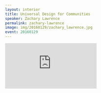 ```yaml
---
layout: interior
title: Universal Design for Communities
speaker: Zachary Lawrence
permalink: zachary-lawrence
image: img/20160129/zachary_lawrence.jpg
event: 20160129
---
```


<div class='embed-container'><iframe src='https://www.youtube.com/embed/96umJO0okAc' frameborder='0' allowfullscreen></iframe></div>
